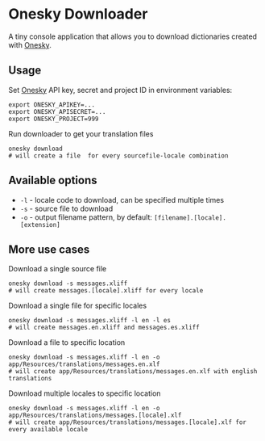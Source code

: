 # Onesky Downloader 

A tiny console application that allows you to download dictionaries created with [Onesky](http://www.oneskyapp.com).

## Usage

Set [Onesky](http://www.oneskyapp.com) API key, secret and project ID in environment variables:
```
export ONESKY_APIKEY=...
export ONESKY_APISECRET=...
export ONESKY_PROJECT=999
```

Run downloader to get your translation files
```
onesky download
# will create a file  for every sourcefile-locale combination
```

## Available options

- `-l` - locale code to download, can be specified multiple times
- `-s` - source file to download
- `-o` - output filename pattern, by default: `[filename].[locale].[extension]`

## More use cases

Download a single source file
```
onesky download -s messages.xliff 
# will create messages.[locale].xliff for every locale
```

Download a single file for specific locales
```
onesky download -s messages.xliff -l en -l es
# will create messages.en.xliff and messages.es.xliff
```

Download a file to specific location
```
onesky download -s messages.xliff -l en -o app/Resources/translations/messages.en.xlf
# will create app/Resources/translations/messages.en.xlf with english translations
```

Download multiple locales to specific location
```
onesky download -s messages.xliff -l en -o app/Resources/translations/messages.[locale].xlf
# will create app/Resources/translations/messages.[locale].xlf for every available locale
```
